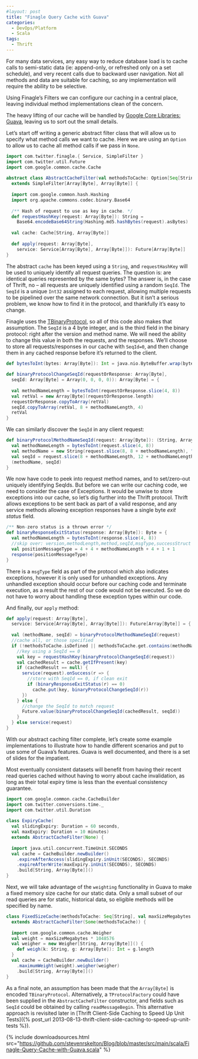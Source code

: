 ```yaml
---
#layout: post
title: "Finagle Query Cache with Guava"
categories:
  - DevOps/Platform
  - Scala
tags:
  - Thrift
---
```


For many data services, any easy way to reduce database load is to cache calls to semi-static data (ie: append-only, or
refreshed only on a set schedule), and very recent calls due to backward user navigation. Not all methods and data are
suitable for caching, so any implementation will require the ability to be selective.

Using Finagle’s Filters we can configure our caching in a central place, leaving individual method implementations clean
of the concern.

The heavy lifting of our cache will be handled
by [Google Core Libraries: Guava](https://code.google.com/p/guava-libraries/), leaving us to sort out the small details.

Let’s start off writing a generic abstract filter class that will allow us to specify what method calls we want to
cache. Here we are using an `Option` to allow us to cache all method calls if we pass in `None`.

```scala
import com.twitter.finagle.{ Service, SimpleFilter }
import com.twitter.util.Future
import com.google.common.cache.Cache
 
abstract class AbstractCacheFilter(val methodsToCache: Option[Seq[String]] = None) 
  extends SimpleFilter[Array[Byte], Array[Byte]] {
 
  import com.google.common.hash.Hashing
  import org.apache.commons.codec.binary.Base64
 
  /** Hash of request to use as key in cache. */
  def requestHashKey(request: Array[Byte]): String =
    Base64.encodeBase64String(Hashing.md5.hashBytes(request).asBytes)
 
  val cache: Cache[String, Array[Byte]]
 
  def apply(request: Array[Byte], 
    service: Service[Array[Byte], Array[Byte]]): Future[Array[Byte]]
}
```

The abstract `cache` has been keyed using a `String`, and `requestHashKey` will be used to uniquely identify all request
queries.
The question is: are identical queries represented by the same bytes? The answer is, in the case of Thrift, no – all
requests are uniquely identified using a random `SeqId`. The `SeqId` is a unique `Int32` assigned to each request,
allowing multiple requests to be pipelined over the same network connection. But it isn’t a serious problem, we know how
to find it in the protocol, and thankfully it’s easy to change.

Finagle uses
the [TBinaryProtocol](https://github.com/apache/thrift/blob/master/lib/java/src/org/apache/thrift/protocol/TBinaryProtocol.java),
so all of this code also makes that assumption. The `SeqId` is a 4 byte integer, and is the third field in the binary
protocol: right after the version and method name. We will need the ability to change this value in both the requests,
and the responses. We’ll choose to store all requests/responses in our cache with `SeqId=0`, and then change them in any
cached response before it’s returned to the client.

```scala
def bytesToInt(bytes: Array[Byte]): Int = java.nio.ByteBuffer.wrap(bytes).getInt
 
def binaryProtocolChangeSeqId(requestOrResponse: Array[Byte], 
  seqId: Array[Byte] = Array(0, 0, 0, 0)): Array[Byte] = {
 
  val methodNameLength = bytesToInt(requestOrResponse.slice(4, 8))
  val retVal = new Array[Byte](requestOrResponse.length)
  requestOrResponse.copyToArray(retVal)
  seqId.copyToArray(retVal, 8 + methodNameLength, 4)
  retVal
}
```

We can similarly discover the `SeqId` in any client request:

```scala
def binaryProtocolMethodNameSeqId(request: Array[Byte]): (String, Array[Byte]) = {
  val methodNameLength = bytesToInt(request.slice(4, 8))
  val methodName = new String(request.slice(8, 8 + methodNameLength), "UTF-8")
  val seqId = request.slice(8 + methodNameLength, 12 + methodNameLength)
  (methodName, seqId)
}
```

We now have code to peek into request method names, and to set/zero-out uniquely identifying SeqIds. But before we can
write our caching code, we need to consider the case of Exceptions. It would be unwise to store exceptions into our
cache, so let’s dig further into the Thrift protocol. Thrift allows exceptions to be sent back as part of a valid
response, and any service methods allowing exception responses have a single byte _exit status_ field.

```scala
/** Non-zero status is a thrown error */
def binaryResponseExitStatus(response: Array[Byte]): Byte = {
  val methodNameLength = bytesToInt(response.slice(4, 8))
  //skip over: version,methodLength,method,seqId,msgType,successStruct
  val positionMessageType = 4 + 4 + methodNameLength + 4 + 1 + 1
  response(positionMessageType)
}
```

There is a `msgType` field as part of the protocol which also indicates exceptions, however it is only used for
unhandled exceptions. Any unhandled exception should occur before our caching code and terminate execution, as a result
the rest of our code would not be executed. So we do not have to worry about handling these exception types within our
code.

And finally, our `apply` method:

```scala
def apply(request: Array[Byte], 
  service: Service[Array[Byte], Array[Byte]]): Future[Array[Byte]] = {
 
  val (methodName, seqId) = binaryProtocolMethodNameSeqId(request)
  //cache all, or those specified
  if (!methodsToCache.isDefined || methodsToCache.get.contains(methodName)) {
    //key using a SeqId == 0
    val key = requestHashKey(binaryProtocolChangeSeqId(request))
    val cachedResult = cache.getIfPresent(key)
    if (cachedResult == null) {
      service(request).onSuccess(r => {
        //store with SeqId == 0, if clean exit
        if (binaryResponseExitStatus(r) == 0) 
          cache.put(key, binaryProtocolChangeSeqId(r))
      })
    } else {
      //change the SeqId to match request
      Future.value(binaryProtocolChangeSeqId(cachedResult, seqId))
    }
  } else service(request)
}
```

With our abstract caching filter complete, let’s create some example implementations to illustrate how to handle
different scenarios and put to use some of Guava’s features. Guava is well documented, and there is a set of slides for
the impatient.

Most eventually consistent datasets will benefit from having their recent read queries cached without having to worry
about cache invalidation, as long as their total expiry time is less than the eventual consistency guarantee.

```scala
import com.google.common.cache.CacheBuilder
import com.twitter.conversions.time._
import com.twitter.util.Duration
 
class ExpiryCache(
  val slidingExpiry: Duration = 60 seconds,
  val maxExpiry: Duration = 10 minutes) 
  extends AbstractCacheFilter(None) {
 
  import java.util.concurrent.TimeUnit.SECONDS
  val cache = CacheBuilder.newBuilder()
    .expireAfterAccess(slidingExpiry.inUnit(SECONDS), SECONDS)
    .expireAfterWrite(maxExpiry.inUnit(SECONDS), SECONDS)
    .build[String, Array[Byte]]()
}
```

Next, we will take advantage of the `weighting` functionality in Guava to make a fixed memory size cache for our static
data. Only a small subset of our read queries are for static, historical data, so eligible methods will be specified by
name.

```scala
class FixedSizeCache(methodsToCache: Seq[String], val maxSizeMegabytes: Int = 100) 
  extends AbstractCacheFilter(Some(methodsToCache)) {
 
  import com.google.common.cache.Weigher
  val weight = maxSizeMegabytes * 1048576
  val weigher = new Weigher[String, Array[Byte]]() {
    def weigh(k: String, g: Array[Byte]): Int = g.length
  }
  val cache = CacheBuilder.newBuilder()
    .maximumWeight(weight).weigher(weigher)
    .build[String, Array[Byte]]()
}
```

As a final note, an assumption has been made that the `Array[Byte]` is encoded `TBinaryProtocol`. Alternatively,
a `TProtocolFactory` could have been supplied in the `AbstractCacheFilter` constructor, and fields such as `SeqId` could
be obtained by calling `readMessageBegin`. This alternative approach is revisited later
in [Thrift Client-Side Caching to Speed Up Unit Tests]({% post_url
2013-08-13-thrift-client-side-caching-to-speed-up-unit-tests %}).

{%
include downloadsources.html
src="https://github.com/stevenrskelton/Blog/blob/master/src/main/scala/Finagle-Query-Cache-with-Guava.scala"
%}
